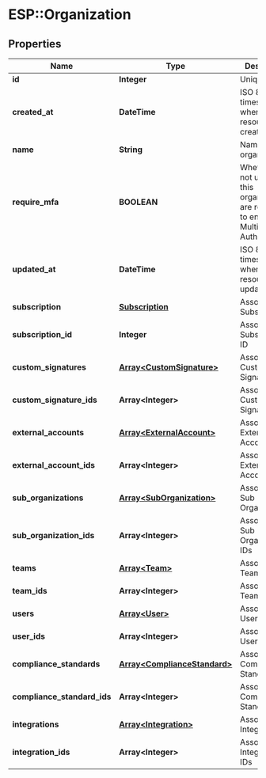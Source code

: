 # ESP::Organization

## Properties
Name | Type | Description | Notes
------------ | ------------- | ------------- | -------------
**id** | **Integer** | Unique ID | [optional] 
**created_at** | **DateTime** | ISO 8601 timestamp when the resource was created | [optional] 
**name** | **String** | Name of the organization | [optional] 
**require_mfa** | **BOOLEAN** | Whether or not users for this organization are required to enable Multi Factor Authentication | [optional] 
**updated_at** | **DateTime** | ISO 8601 timestamp when the resource was updated | [optional] 
**subscription** | [**Subscription**](Subscription.md) | Associated Subscription | [optional] 
**subscription_id** | **Integer** | Associated Subscription ID | [optional] 
**custom_signatures** | [**Array&lt;CustomSignature&gt;**](CustomSignature.md) | Associated Custom Signatures | [optional] 
**custom_signature_ids** | **Array&lt;Integer&gt;** | Associated Custom Signatures IDs | [optional] 
**external_accounts** | [**Array&lt;ExternalAccount&gt;**](ExternalAccount.md) | Associated External Accounts | [optional] 
**external_account_ids** | **Array&lt;Integer&gt;** | Associated External Accounts IDs | [optional] 
**sub_organizations** | [**Array&lt;SubOrganization&gt;**](SubOrganization.md) | Associated Sub Organizations | [optional] 
**sub_organization_ids** | **Array&lt;Integer&gt;** | Associated Sub Organizations IDs | [optional] 
**teams** | [**Array&lt;Team&gt;**](Team.md) | Associated Teams | [optional] 
**team_ids** | **Array&lt;Integer&gt;** | Associated Teams IDs | [optional] 
**users** | [**Array&lt;User&gt;**](User.md) | Associated Users | [optional] 
**user_ids** | **Array&lt;Integer&gt;** | Associated Users IDs | [optional] 
**compliance_standards** | [**Array&lt;ComplianceStandard&gt;**](ComplianceStandard.md) | Associated Compliance Standards | [optional] 
**compliance_standard_ids** | **Array&lt;Integer&gt;** | Associated Compliance Standards IDs | [optional] 
**integrations** | [**Array&lt;Integration&gt;**](Integration.md) | Associated Integrations | [optional] 
**integration_ids** | **Array&lt;Integer&gt;** | Associated Integrations IDs | [optional] 



